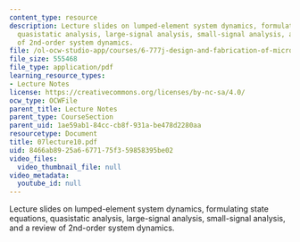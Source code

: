 ```yaml
---
content_type: resource
description: Lecture slides on lumped-element system dynamics, formulating state equations,
  quasistatic analysis, large-signal analysis, small-signal analysis, and a review
  of 2nd-order system dynamics.
file: /ol-ocw-studio-app/courses/6-777j-design-and-fabrication-of-microelectromechanical-devices-spring-2007/8466ab8925a6677175f359858395be02_07lecture10.pdf
file_size: 555468
file_type: application/pdf
learning_resource_types:
- Lecture Notes
license: https://creativecommons.org/licenses/by-nc-sa/4.0/
ocw_type: OCWFile
parent_title: Lecture Notes
parent_type: CourseSection
parent_uid: 1ae59ab1-84cc-cb8f-931a-be478d2280aa
resourcetype: Document
title: 07lecture10.pdf
uid: 8466ab89-25a6-6771-75f3-59858395be02
video_files:
  video_thumbnail_file: null
video_metadata:
  youtube_id: null
---
```

Lecture slides on lumped-element system dynamics, formulating state equations, quasistatic analysis, large-signal analysis, small-signal analysis, and a review of 2nd-order system dynamics.